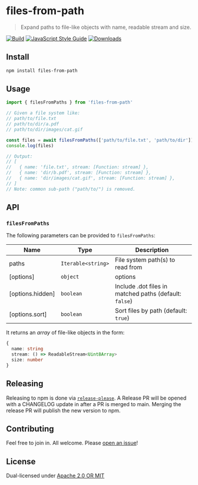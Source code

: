 # files-from-path

> Expand paths to file-like objects with name, readable stream and size.

[![Build](https://github.com/storacha/files-from-path/actions/workflows/main.yml/badge.svg)](https://github.com/storacha/files-from-path/actions/workflows/main.yml)
[![JavaScript Style Guide](https://img.shields.io/badge/code_style-standard-brightgreen.svg)](https://standardjs.com)
[![Downloads](https://img.shields.io/npm/dm/files-from-path.svg)](https://www.npmjs.com/package/files-from-path)

## Install

```sh
npm install files-from-path
```

## Usage

```js
import { filesFromPaths } from 'files-from-path'

// Given a file system like:
// path/to/file.txt
// path/to/dir/a.pdf
// path/to/dir/images/cat.gif

const files = await filesFromPaths(['path/to/file.txt', 'path/to/dir'])
console.log(files)

// Output:
// [
//   { name: 'file.txt', stream: [Function: stream] },
//   { name: 'dir/b.pdf', stream: [Function: stream] },
//   { name: 'dir/images/cat.gif', stream: [Function: stream] },
// ]
// Note: common sub-path ("path/to/") is removed.
```

## API

### `filesFromPaths`

The following parameters can be provided to `filesFromPaths`:

| Name | Type | Description |
|------|------|-------------|
| paths | `Iterable<string>` | File system path(s) to read from |
| [options] | `object` | options |
| [options.hidden] | `boolean` | Include .dot files in matched paths (default: `false`) |
| [options.sort] | `boolean` | Sort files by path (default: `true`) |

It returns an _array_ of file-like objects in the form:

```ts
{
  name: string
  stream: () => ReadableStream<Uint8Array>
  size: number
}
```

## Releasing

Releasing to npm is done via [`release-please`](https://github.com/googleapis/release-please). A Release PR will be opened with a CHANGELOG update in after a PR is merged to main. Merging the release PR will publish the new version to npm.

## Contributing

Feel free to join in. All welcome. Please [open an issue](https://github.com/storacha/files-from-path/issues)!

## License

Dual-licensed under [Apache 2.0 OR MIT](https://github.com/storacha/files-from-path/blob/main/LICENSE.md)
